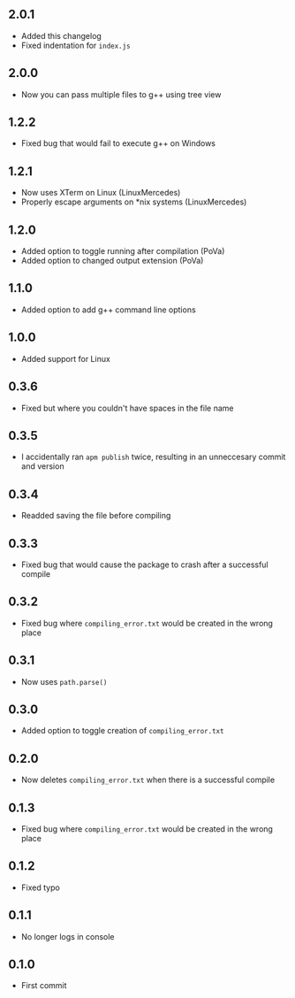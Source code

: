 ## 2.0.1
* Added this changelog
* Fixed indentation for `index.js`

## 2.0.0
* Now you can pass multiple files to g++ using tree view

## 1.2.2
* Fixed bug that would fail to execute g++ on Windows

## 1.2.1
* Now uses XTerm on Linux (LinuxMercedes)
* Properly escape arguments on \*nix systems (LinuxMercedes)

## 1.2.0
* Added option to toggle running after compilation (PoVa)
* Added option to changed output extension (PoVa)

## 1.1.0
* Added option to add g++ command line options

## 1.0.0
* Added support for Linux

## 0.3.6
* Fixed but where you couldn't have spaces in the file name

## 0.3.5
* I accidentally ran `apm publish` twice, resulting in an unneccesary commit and version

## 0.3.4
* Readded saving the file before compiling

## 0.3.3
* Fixed bug that would cause the package to crash after a successful compile

## 0.3.2
* Fixed bug where `compiling_error.txt` would be created in the wrong place

## 0.3.1
* Now uses `path.parse()`

## 0.3.0
* Added option to toggle creation of `compiling_error.txt`

## 0.2.0
* Now deletes `compiling_error.txt` when there is a successful compile

## 0.1.3
* Fixed bug where `compiling_error.txt` would be created in the wrong place

## 0.1.2
* Fixed typo

## 0.1.1
* No longer logs in console

## 0.1.0
* First commit
